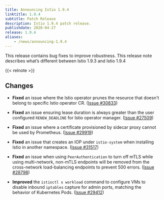 ```yaml
---
title: Announcing Istio 1.9.4
linktitle: 1.9.4
subtitle: Patch Release
description: Istio 1.9.4 patch release.
publishdate: 2020-04-27
release: 1.9.4
aliases:
    - /news/announcing-1.9.4
---
```


This release contains bug fixes to improve robustness. This release note describes what’s different between Istio 1.9.3 and Istio 1.9.4

{{< relnote >}}

## Changes

- **Fixed** an issue where the Istio operator prunes the resource that doesn't belong to specific Istio operator CR. ([Issue #30833](https://github.com/istio/istio/issues/30833))

- **Fixed** an issue ensuring lease duration is always greater than the user configured `RENEW_DEADLINE` for Istio operator manager. ([Issue #27509](https://github.com/istio/istio/issues/27509))

- **Fixed** an issue where a certificate provisioned by sidecar proxy cannot be used by Prometheus. ([Issue #29919](https://github.com/istio/istio/issues/29919))

- **Fixed** an issue that creates an IOP under `istio-system` when installing Istio in another namespace. ([Issue #31517](https://github.com/istio/istio/issues/31517))

- **Fixed** an issue when using `PeerAuthentication` to turn off mTLS while using multi-network, non-mTLS endpoints will be removed from the cross-network load-balancing endpoints to prevent 500 errors. ([Issue #28798](https://github.com/istio/istio/issues/28798))

- **Improved** the `istioctl x workload` command to configure VMs to disable inbound `iptables` capture for admin ports, matching the behavior of Kubernetes Pods. ([Issue #29412](https://github.com/istio/istio/issues/29412))
